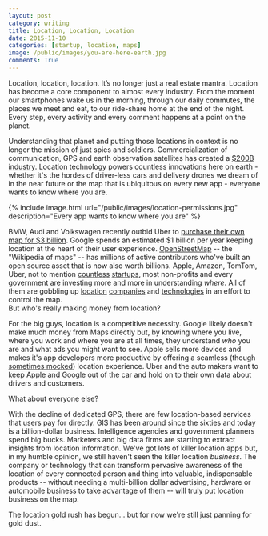 ```yaml
---
layout: post
category: writing
title: Location, Location, Location
date: 2015-11-10
categories: [startup, location, maps]
image: /public/images/you-are-here-earth.jpg
comments: True
---
```


Location, location, location. 
It’s no longer just a real estate mantra. 
Location has become a core component to almost every industry. 
From the moment our smartphones wake us in the morning, through our daily commutes, the places we meet and eat, to our ride-share home at the end of the night. 
Every step, every activity and every comment happens at a point on the planet. 

Understanding that planet and putting those locations in context is no longer the mission of just spies and soldiers. 
Commercialization of communication, GPS and earth observation satellites has created a [$200B industry](http://www.sia.org/wp-content/uploads/2015/06/Mktg15-SSIR-2015-FINAL-Compressed.pdf). 
Location technology powers countless innovations here on earth - whether it's the hordes of driver-less cars and delivery drones we dream of in the near future or the map that is ubiquitous on every new app - everyone wants to know where you are. 

{% include image.html url="/public/images/location-permissions.jpg" description="Every app wants to know where you are" %}

BMW, Audi and Volkswagen recently outbid Uber to [purchase their own map for $3 billion](http://www.wsj.com/articles/bmw-daimler-audi-agree-to-buy-nokias-here-maps-business-1438580698).
Google spends an estimated $1 billion per year keeping location at the heart of their user experience.
[OpenStreetMap](http://openstreetmap.org) -- the "Wikipedia of maps" -- has millions of active contributors who've built an open source asset that is now also worth billions.
Apple, Amazon, TomTom, Uber, not to mention [countless](http://techcrunch.com/2015/06/17/mapbox-raises-52-6m-led-by-dfj-to-build-the-map-layer-for-all-apps/) [startups](http://venturebeat.com/2015/09/10/cartodb-raises-23m-to-help-bring-location-based-data-visualizations-to-the-masses/), most non-profits and every government are investing more and more in understanding *where*.
All of them are gobbling up [location](http://www.businessinsider.com/how-google-bought-waze-the-inside-story-2015-8) [companies](http://money.cnn.com/2015/09/28/technology/apple-maps-hopstop-mapsense/) and [technologies](http://techcrunch.com/2015/06/29/uber-acquires-part-of-bings-mapping-assets-will-absorb-around-100-microsoft-employees/) in an effort to control the map.
<br/>
But who's really making money from location?

For the big guys, location is a competitive necessity. 
Google likely doesn't make much money from Maps directly but, by knowing where you live, where you work and where you are at all times, they understand *who* you are and what ads you might want to see.
Apple sells more devices and makes it's app developers more productive by offering a seamless (though [sometimes mocked](https://www.youtube.com/watch?v=tVq1wgIN62E)) location experience.
Uber and the auto makers want to keep Apple and Google out of the car and hold on to their own data about drivers and customers.

What about everyone else? 

With the decline of dedicated GPS, there are few location-based services that users pay for directly. 
GIS has been around since the sixties and today is a billion-dollar business. 
Intelligence agencies and government planners spend big bucks. 
Marketers and big data firms are starting to extract insights from location information.
We've got lots of killer location apps but, in my humble opinion, we still haven't seen the killer location *business*.
The company or technology that can transform pervasive awareness of the location of every connected person and thing into valuable, indispensable products -- without needing a multi-billion dollar advertising, hardware or automobile business to take advantage of them -- will truly put location business on the map. 

The location gold rush has begun... but for now we're still just panning for gold dust.
